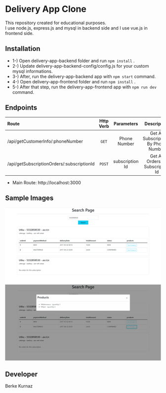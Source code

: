 # Delivery App Clone
This repository created for educational purposes. <br/>
I use node.js, express.js and mysql in backend side and I use vue.js in frontend side.

## Installation
- 1-) Open delivery-app-backend folder and run ``` npm install ``` .
- 2-) Update delivery-app-backend-config/config.js for your custom mysql informations.
- 3-) After, run the delivery-app-backend app with ``` npm start ``` command.
- 4-) Open delivery-app-frontend folder and run ``` npm install ``` .
- 5-) After that step, run the delivery-app-frontend app with ``` npm run dev ``` command.

## Endpoints
Route| Http Verb | Parameters | Descriptipn
:--- | :---: | :---: | :---:
/api/getCustomerInfo/:phoneNumber | `GET` | Phone Number | Get All Subscriptions By Phone Number
/api/getSubscriptionOrders/:subscriptionId | `POST` | subscription Id | Get All Orders By Subscription Id

- Main Route: http://localhost:3000

## Sample Images
[![Image01](https://raw.githubusercontent.com/berkekurnaz/delivery-app-clone/master/images/img01.png)]()
[![Image01](https://raw.githubusercontent.com/berkekurnaz/delivery-app-clone/master/images/img02.png)]()

## Developer
Berke Kurnaz